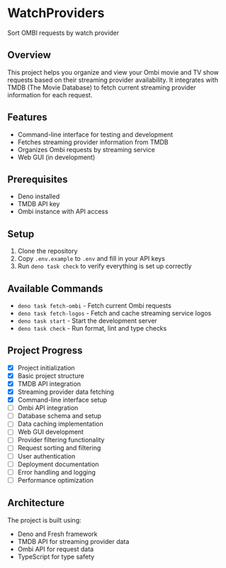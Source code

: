 # WatchProviders
Sort OMBI requests by watch provider

## Overview
This project helps you organize and view your Ombi movie and TV show requests based on their streaming provider availability. It integrates with TMDB (The Movie Database) to fetch current streaming provider information for each request.

## Features
- Command-line interface for testing and development
- Fetches streaming provider information from TMDB
- Organizes Ombi requests by streaming service
- Web GUI (in development)

## Prerequisites
- Deno installed
- TMDB API key
- Ombi instance with API access

## Setup
1. Clone the repository
2. Copy `.env.example` to `.env` and fill in your API keys
3. Run `deno task check` to verify everything is set up correctly

## Available Commands
- `deno task fetch-ombi` - Fetch current Ombi requests
- `deno task fetch-logos` - Fetch and cache streaming service logos
- `deno task start` - Start the development server
- `deno task check` - Run format, lint and type checks

## Project Progress
- [x] Project initialization
- [x] Basic project structure
- [x] TMDB API integration
- [x] Streaming provider data fetching
- [x] Command-line interface setup
- [ ] Ombi API integration
- [ ] Database schema and setup
- [ ] Data caching implementation
- [ ] Web GUI development
- [ ] Provider filtering functionality
- [ ] Request sorting and filtering
- [ ] User authentication
- [ ] Deployment documentation
- [ ] Error handling and logging
- [ ] Performance optimization

## Architecture
The project is built using:
- Deno and Fresh framework
- TMDB API for streaming provider data
- Ombi API for request data
- TypeScript for type safety
